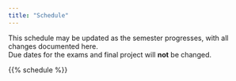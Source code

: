```yaml
---
title: "Schedule"
---
```


This schedule may be updated as the semester progresses, with all changes documented here. <br> 
Due dates for the exams and final project will **not** be changed. 

{{% schedule %}}
